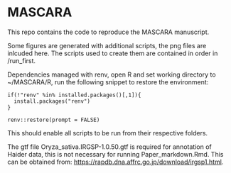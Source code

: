 
# MASCARA

This repo contains the code to reproduce the MASCARA manuscript.

Some figures are generated with additional scripts, the png files are inlcuded here.
The scripts used to create them are contained in order in /run_first.


Dependencies managed with renv, open R and set working directory to ~/MASCARA/R, run the following snippet to restore the environment:

```
if(!"renv" %in% installed.packages()[,1]){
  install.packages("renv")
}

renv::restore(prompt = FALSE)
```

This should enable all scripts to be run from their respective folders.

The gtf file Oryza_sativa.IRGSP-1.0.50.gtf is required for annotation of Haider data, this is not necessary for running Paper_markdown.Rmd. This can be obtained from: https://rapdb.dna.affrc.go.jp/download/irgsp1.html.
